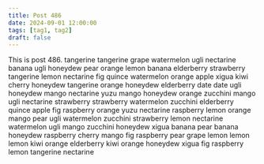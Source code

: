 ```yaml
---
title: Post 486
date: 2024-09-01 12:00:00
tags: [tag1, tag2]
draft: false
---
```

This is post 486.
tangerine
tangerine
grape
watermelon
ugli
nectarine
banana
ugli
honeydew
pear
orange
lemon
banana
elderberry
strawberry
tangerine
lemon
nectarine
fig
quince
watermelon
orange
apple
xigua
kiwi
cherry
honeydew
tangerine
orange
honeydew
elderberry
date
date
ugli
honeydew
mango
nectarine
yuzu
mango
honeydew
orange
zucchini
mango
ugli
nectarine
strawberry
strawberry
watermelon
zucchini
elderberry
quince
apple
fig
raspberry
orange
yuzu
nectarine
raspberry
lemon
orange
mango
pear
ugli
watermelon
zucchini
strawberry
lemon
nectarine
watermelon
ugli
mango
zucchini
honeydew
xigua
banana
pear
banana
honeydew
raspberry
cherry
mango
fig
raspberry
pear
grape
lemon
lemon
lemon
kiwi
orange
elderberry
kiwi
orange
honeydew
xigua
fig
raspberry
lemon
tangerine
nectarine
